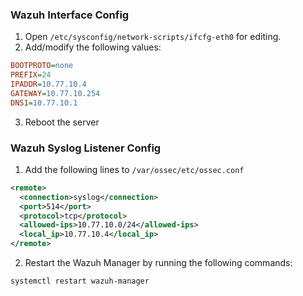 ### Wazuh Interface Config
1. Open `/etc/sysconfig/network-scripts/ifcfg-eth0` for editing.
2. Add/modify the following values:
```ini
BOOTPROTO=none
PREFIX=24
IPADDR=10.77.10.4
GATEWAY=10.77.10.254
DNS1=10.77.10.1
```
3. Reboot the server

### Wazuh Syslog Listener Config
1. Add the following lines to `/var/ossec/etc/ossec.conf`
```xml
<remote>
  <connection>syslog</connection>
  <port>514</port>
  <protocol>tcp</protocol>
  <allowed-ips>10.77.10.0/24</allowed-ips>
  <local_ip>10.77.10.4</local_ip>
</remote>
```
2. Restart the Wazuh Manager by running the following commands:
```bash
systemctl restart wazuh-manager
````